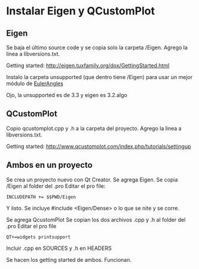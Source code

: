 # Instalar Eigen y QCustomPlot

## Eigen  

Se baja el último source code y se copia solo la carpeta /Eigen.
Agrego la linea a libversions.txt.

Getting started: http://eigen.tuxfamily.org/dox/GettingStarted.html 

Instalo la carpeta unsupported (que dentro tiene /Eigen) para usar un mejor módulo de [EulerAngles](http://eigen.tuxfamily.org/dox-devel/unsupported/group__EulerAngles__Module.html#title0) 

Ojo, la unsupported es de 3.3 y eigen es 3.2.algo

## QCustomPlot 

Copio qcustomplot.cpp y .h a la carpeta del proyecto.
Agrego la linea a libversions.txt.

Getting started: http://www.qcustomplot.com/index.php/tutorials/settingup 

## Ambos en un proyecto

Se crea un proyecto nuevo con Qt Creator.
Se agrega Eigen.
Se copia /Eigen al folder del .pro 
Editar el pro file:

    INCLUDEPATH += $$PWD/Eigen 

Y listo. Se incluye #include <Eigen/Dense> o lo que se nite y se corre. 

Se agrega QcustomPlot 
Se copian los dos archivos .cpp y .h al folder del .pro 
Editar el pro file 

    QT+=widgets printsupport 
	
Incluir .cpp en SOURCES y .h en HEADERS 

Se hacen los getting started de ambos. Funcionan.